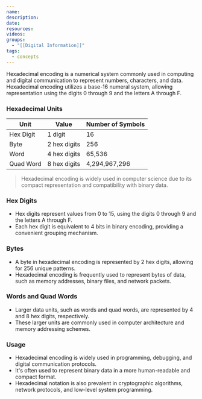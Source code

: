 ```yaml
---
name: 
description: 
date: 
resources: 
videos: 
groups:
  - "[[Digital Information]]"
tags:
  - concepts
---
```

Hexadecimal encoding is a numerical system commonly used in computing and digital communication to represent numbers, characters, and data. Hexadecimal encoding utilizes a base-16 numeral system, allowing representation using the digits 0 through 9 and the letters A through F.

### Hexadecimal Units

| Unit        | Value             | Number of Symbols |
| ----------- | ----------------- | ----------------- |
| Hex Digit   | 1 digit           | 16                |
| Byte        | 2 hex digits      | 256               |
| Word        | 4 hex digits      | 65,536            |
| Quad Word   | 8 hex digits      | 4,294,967,296     |

> Hexadecimal encoding is widely used in computer science due to its compact representation and compatibility with binary data.

### Hex Digits
- Hex digits represent values from 0 to 15, using the digits 0 through 9 and the letters A through F.
- Each hex digit is equivalent to 4 bits in binary encoding, providing a convenient grouping mechanism.

### Bytes
- A byte in hexadecimal encoding is represented by 2 hex digits, allowing for 256 unique patterns.
- Hexadecimal encoding is frequently used to represent bytes of data, such as memory addresses, binary files, and network packets.

### Words and Quad Words
- Larger data units, such as words and quad words, are represented by 4 and 8 hex digits, respectively.
- These larger units are commonly used in computer architecture and memory addressing schemes.

### Usage
- Hexadecimal encoding is widely used in programming, debugging, and digital communication protocols.
- It's often used to represent binary data in a more human-readable and compact format.
- Hexadecimal notation is also prevalent in cryptographic algorithms, network protocols, and low-level system programming.

